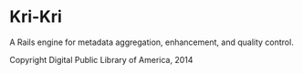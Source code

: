 Kri-Kri
=======

A Rails engine for metadata aggregation, enhancement, and quality control.

Copyright Digital Public Library of America, 2014

